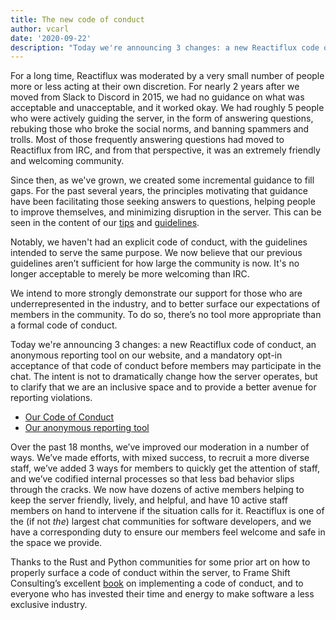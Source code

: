 ```yaml
---
title: The new code of conduct
author: vcarl
date: '2020-09-22'
description: "Today we're announcing 3 changes: a new Reactiflux code of conduct, an anonymous reporting tool on our website, and a mandatory opt-in acceptance of that code of conduct before members may participate in the chat."
---
```


For a long time, Reactiflux was moderated by a very small number of people more or less acting at their own discretion. For nearly 2 years after we moved from Slack to Discord in 2015, we had no guidance on what was acceptable and unacceptable, and it worked okay. We had roughly 5 people who were actively guiding the server, in the form of answering questions, rebuking those who broke the social norms, and banning spammers and trolls. Most of those frequently answering questions had moved to Reactiflux from IRC, and from that perspective, it was an extremely friendly and welcoming community.

Since then, as we've grown, we created some incremental guidance to fill gaps. For the past several years, the principles motivating that guidance have been facilitating those seeking answers to questions, helping people to improve themselves, and minimizing disruption in the server. This can be seen in the content of our [tips](/tips/) and [guidelines](/guidelines/).

Notably, we haven't had an explicit code of conduct, with the guidelines intended to serve the same purpose. We now believe that our previous guidelines aren’t sufficient for how large the community is now. It's no longer acceptable to merely be more welcoming than IRC.

We intend to more strongly demonstrate our support for those who are underrepresented in the industry, and to better surface our expectations of members in the community. To do so, there’s no tool more appropriate than a formal code of conduct.

Today we're announcing 3 changes: a new Reactiflux code of conduct, an anonymous reporting tool on our website, and a mandatory opt-in acceptance of that code of conduct before members may participate in the chat. The intent is not to dramatically change how the server operates, but to clarify that we are an inclusive space and to provide a better avenue for reporting violations.

- [Our Code of Conduct](/conduct)
- [Our anonymous reporting tool](/contact)

Over the past 18 months, we’ve improved our moderation in a number of ways. We’ve made efforts, with mixed success, to recruit a more diverse staff, we’ve added 3 ways for members to quickly get the attention of staff, and we’ve codified internal processes so that less bad behavior slips through the cracks. We now have dozens of active members helping to keep the server friendly, lively, and helpful, and have 10 active staff members on hand to intervene if the situation calls for it. Reactiflux is one of the (if not _the_) largest chat communities for software developers, and we have a corresponding duty to ensure our members feel welcome and safe in the space we provide.

Thanks to the Rust and Python communities for some prior art on how to properly surface a code of conduct within the server, to Frame Shift Consulting’s excellent [book](https://frameshiftconsulting.com/code-of-conduct-book/) on implementing a code of conduct, and to everyone who has invested their time and energy to make software a less exclusive industry.
